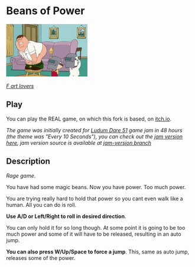 # Beans of Power

![power](website/content/gameplay.gif)

[*F art lovers*](https://tenor.com/search/fart-gifs)

## Play

You can play the REAL game, on which this fork is based, on [itch.io](https://kuviman.itch.io/beans-of-power).

*The game was initially created for [Ludum Dare 51](https://ldjam.com/events/ludum-dare/51/getting-farted-on) game jam in 48 hours (the theme was "Every 10 Seconds"), you can check out the [jam version here](https://kuviman.github.io/beans-of-power/jam/), jam version source is available at [jam-version branch](https://github.com/kuviman/beans-of-power/tree/jam-version)*

## Description

*Rage game*.

You have had some magic beans. Now you have power. Too much power.

You are trying really hard to hold that power so you cant even walk like a human. All you can do is roll.

**Use A/D or Left/Right to roll in desired direction**.

You can only hold it for so long though.
At some point it is going to be too much power and some of it will have to be released, resulting in an auto jump.

**You can also press W/Up/Space to force a jump**. This, same as auto jump, releases some of the power.
